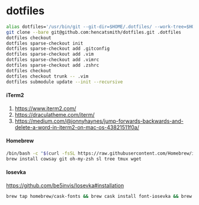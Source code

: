 dotfiles
========

```bash
alias dotfiles='/usr/bin/git --git-dir=$HOME/.dotfiles/ --work-tree=$HOME'
git clone --bare git@github.com:hencatsmith/dotfiles.git .dotfiles
dotfiles checkout
dotfiles sparse-checkout init
dotfiles sparse-checkout add .gitconfig
dotfiles sparse-checkout add .vim
dotfiles sparse-checkout add .vimrc
dotfiles sparse-checkout add .zshrc
dotfiles checkout
dotfiles checkout trunk -- .vim
dotfiles submodule update --init --recursive
```

#### iTerm2

1. https://www.iterm2.com/
1. https://draculatheme.com/iterm/
1. https://medium.com/@jonnyhaynes/jump-forwards-backwards-and-delete-a-word-in-iterm2-on-mac-os-43821511f0a/

#### Homebrew

```bash
/bin/bash -c "$(curl -fsSL https://raw.githubusercontent.com/Homebrew/install/master/install.sh)"
brew install cowsay git oh-my-zsh sl tree tmux wget
```

#### Iosevka

https://github.com/be5invis/Iosevka#installation

```bash
brew tap homebrew/cask-fonts && brew cask install font-iosevka && brew cask install font-iosevka-slab
```
